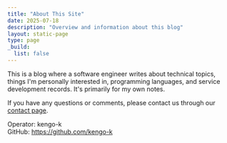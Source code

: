 ```yaml
---
title: "About This Site"
date: 2025-07-18
description: "Overview and information about this blog"
layout: static-page
type: page
_build:
  list: false
---
```


This is a blog where a software engineer writes about technical topics, things I'm personally interested in, programming languages, and service development records. It's primarily for my own notes.

If you have any questions or comments, please contact us through our [contact page](/en/contact/).

Operator: kengo-k  
GitHub: https://github.com/kengo-k
